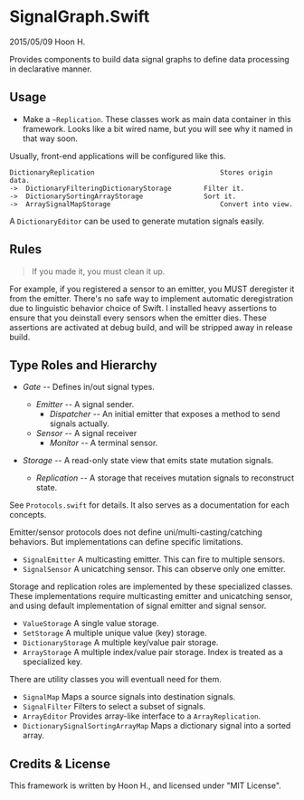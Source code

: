 SignalGraph.Swift
=====================
2015/05/09
Hoon H.




Provides components to build data signal graphs to define data processing in declarative 
manner.







Usage
-----


-	Make a `~Replication`. These classes work as main data container in this framework.
	Looks like a bit wired name, but you will see why it named in that way soon.


Usually, front-end applications will be configured like this.

	DictionaryReplication								Stores origin data.
	->	DictionaryFilteringDictionaryStorage		Filter it.
	->	DictionarySortingArrayStorage				Sort it.
	->	ArraySignalMapStorage							Convert into view.

A `DictionaryEditor` can be used to generate mutation signals easily.









Rules
-----

>	If you made it, you must clean it up.

For example, if you registered a sensor to an emitter, you MUST deregister
it from the emitter. There's no safe way to implement automatic deregistration 
due to linguistic behavior choice of Swift. I installed heavy assertions to
ensure that you deinstall every sensors when the emitter dies. These assertions
are activated at debug build, and will be stripped away in release build.












Type Roles and Hierarchy
------------------------

-	*Gate*						--	Defines in/out signal types.
	-	*Emitter*				--	A signal sender.
		-	*Dispatcher*		--	An initial emitter that exposes a method to send signals actually.
	-	*Sensor*				--	A signal receiver
		-	*Monitor*			--	A terminal sensor.

-	*Storage*					--	A read-only state view that emits state mutation signals.
	-	*Replication*			--	A storage that receives mutation signals to reconstruct state.

See `Protocols.swift` for details. It also serves as a documentation for each concepts.

Emitter/sensor protocols does not define uni/multi-casting/catching behaviors.
But implementations can define specific limitations. 

-	`SignalEmitter`				A multicasting emitter. This can fire to multiple sensors.
-	`SignalSensor`				A unicatching sensor. This can observe only one emitter.

Storage and replication roles are implemented by these specialized classes.
These implementations require multicasting emitter and unicatching sensor, and using default
implementation of signal emitter and signal sensor.

-	`ValueStorage`				A single value storage.
-	`SetStorage`				A multiple unique value (key) storage.
-	`DictionaryStorage`			A multiple key/value pair storage.
-	`ArrayStorage`				A multiple index/value pair storage. Index is treated as a 
								specialized key.

There are utility classes you will eventuall need for them.

-	`SignalMap`							Maps a source signals into destination signals.
-	`SignalFilter`						Filters to select a subset of signals.
-	`ArrayEditor`						Provides array-like interface to a `ArrayReplication`.
-	`DictionarySignalSortingArrayMap`	Maps a dictionary signal into a sorted array.








Credits & License
-----------------
This framework is written by Hoon H., and licensed under "MIT License".




